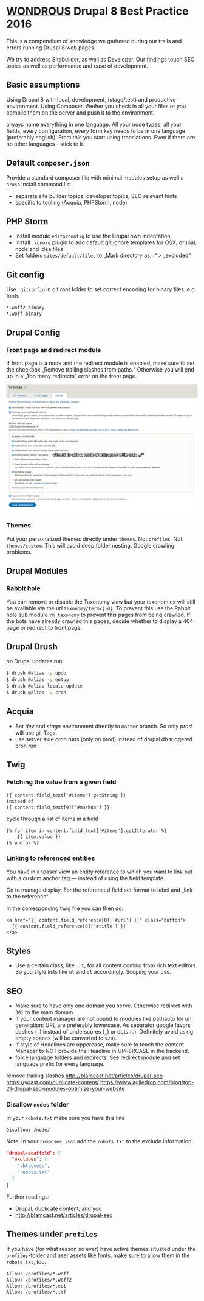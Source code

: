 # [WONDROUS](https://www.wearewondrous.com) Drupal 8 Best Practice 2016

This is a compendium of knowledge we gathered during our trails and errors running Drupal 8 web pages.

We try to address Sitebuilder, as well as Developer. Our findings touch SEO topics as well as performance and ease of development.


## Basic assumptions

Using Drupal 8 with local, development, (stage/test) and productive environment. Using Composer. Wether you check in all your files or you compile them on the server and push it to the environment.

always name everything in one language. All your node types, all your fields, every configuration, every form key needs to be in one language (preferably english). From this you start using translations. Even if there are no other languages - stick to it.

## Default `composer.json`

Provide a standard composer file with minimal modules setup as well a `drush` install command list

- separate site builder topics, developer topics, SEO relevant hints
- specific to tooling (Acquia, PHPStorm, node)

## PHP Storm

- Install module `editorconfig` to use the Drupal own indentation.
- Install `.ignore` plugin to add default git ignore templates for OSX, drupal, node and idea files
- Set folders `sites/default/files` to „Mark directory as…“ > „excluded“ 


## Git config

Use `.gitconfig` in git root folder to set correct encoding for binary files. e.g. fonts

```
*.woff2 binary
*.woff binary
```

## Drupal Config

### Front page and redirect module

If front page is a node and the redirect module is enabled, make sure to set the checkbox „Remove trailing slashes from paths.“ Otherwise you will end up in a „Too many redirects“ error on the front page. 

![redirect setup](screens/redirect-module-config.png)

### Themes

Put your personalized themes directly under `themes`. Not `profiles`. Not `themes/custom`. This will avoid deep folder nesting. Google crawling problems.

## Drupal Modules

### Rabbit hole

You can remove or disable the Taxonomy view but your taxonomies will still be available via the url `taxonomy/term/{id}`. To prevent this use the Rabbit hole sub module `rh_taxonomy` to prevent this pages from being crawled.
If the bots have already crawled this pages, decide whether to display a 404-page or redirect to front page.


## Drupal Drush

on Drupal updates run:

```bash
$ drush @alias -y updb
$ drush @alias -y entup
$ drush @alias locale-update
$ drush @alias -v cron
```

## Acquia

- Set *dev* and *stage* environment directly to `master` branch. So only *prod* will use git Tags.
- use server side cron runs (only on prod) instead of drupal db triggered cron run

## Twig

### Fetching the value from a given field

```twig
{{ content.field_text['#items'].getString }}
instead of 
{{ content.field_text[0]['#markup'] }}
```

cycle through a list of items in a field
```twig
{% for item in content.field_text['#items'].getItterator %}
	{{ item.value }}
{% endfor %}
```

### Linking to referenced entities

You have in a teaser view an entity reference to which you want to link but with a custom anchor tag — instead of using the field template.

Go to manage display. For the referenced field set format to label and „link to the reference“

In the corresponding twig file you can then do:

```twig
<a href="{{ content.field_reference[0]['#url'] }}" class="button">
  {{ content.field_reference[0]['#title'] }}
</a>
```
 


## Styles

- Use a certain class, like `.rt`, for all content coming from rich text editors. So you style lists like `ul` and `ol` accordingly. Scoping your css.

## SEO 

- Make sure to have only one domain you serve. Otherwise redirect with `301` to the main domain.
- If your content manager are not bound to modules like pathauto for url generation: URL are preferably lowercase. As separator google favors dashes (`-`) instead of underscores (`_`) or dots (`.`). Definitely avoid using empty spaces (will be converted to `%20`).
- If style of Headlines are uppercase, make sure to teach the content Manager to NOT provide the Headline in UPPERCASE in the backend.
- force language folders and redirects. See redirect module and set language prefix for every language.


remove trailing slashes
http://blamcast.net/articles/drupal-seo
https://yoast.com/duplicate-content/
https://www.agiledrop.com/blog/top-21-drupal-seo-modules-optimize-your-website

### Disallow `nodes` folder

In your `robots.txt` make sure you have this line

	Disallow: /node/

Note: In your `composer.json` add the `robots.txt` to the exclude information.

```json
"drupal-scaffold": {
  "excludes": [
    ".htaccess",
    "robots.txt"
  ]
}
````

Further readings:

- [Drupal, duplicate content, and you](https://www.lullabot.com/articles/drupal-duplicate-content-and-you)
- http://blamcast.net/articles/drupal-seo


## Themes under `profiles`

If you have (for what reason so ever) have active themes situated under the `profiles`-folder and user assets like fonts, make sure to allow them in the `robots.txt`, too.

```
Allow: /profiles/*.woff
Allow: /profiles/*.woff2
Allow: /profiles/*.eot
Allow: /profiles/*.ttf
```
